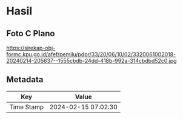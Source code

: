 # Hasil

## Foto C Plano

https://sirekap-obj-formc.kpu.go.id/afef/pemilu/pdpr/33/20/06/10/02/3320061002018-20240214-205637--1555cbdb-24dd-418b-992a-314cbdbd52c0.jpg


## Metadata

| Key        | Value               |
| ---------- | ------------------- |
| Time Stamp | 2024-02-15 07:02:30 |



